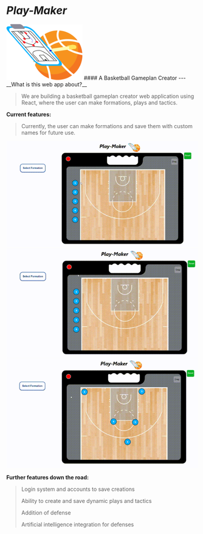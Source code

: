 # ___Play-Maker___
<img src="./public/Basketball_Clipboard.png" alt="Logo" width="200"/>
#### A Basketball Gameplan Creator
---
__What is this web app about?__

>We are building a basketball gameplan creator web application using React, where the user can make formations, plays and tactics.

__Current features:__

>Currently, the user can make formations and save them with custom names for future use.

![Court1](./public/vid1.gif)
![Court2](./public/vid2.gif)
![Court3](./public/vid3.gif)

__Further features down the road:__

>Login system and accounts to save creations
>
>Ability to create and save dynamic plays and tactics
>
>Addition of defense
>
>Artificial intelligence integration for defenses